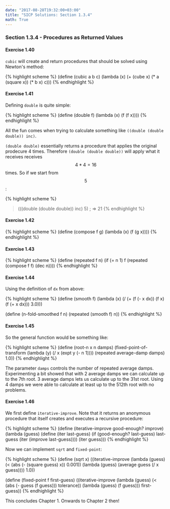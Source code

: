 ```yaml
---
date: "2017-08-28T19:32:00+03:00"
title: "SICP Solutions: Section 1.3.4"
math: True
---
```


### Section 1.3.4 - Procedures as Returned Values

#### Exercise 1.40

`cubic` will create and return procedures that should be solved using Newton's
method:

{% highlight scheme %}
(define (cubic a b c)
  (lambda (x) (+ (cube x)
                 (* a (square x))
                 (* b x)
                 c)))
{% endhighlight %}

#### Exercise 1.41

Defining `double` is quite simple:

{% highlight scheme %}
(define (double f)
  (lambda (x) (f (f x))))
{% endhighlight %}

All the fun comes when trying to calculate something like
`((double (double double)) inc)`.

`(double double)` essentially returns a procedure that applies the original
prodecure 4 times. Therefore `(double (double double))` will apply what it
receives receives $$4 * 4 = 16$$ times. So if we start from $$5$$:

{% highlight scheme %}
> (((double (double double)) inc) 5)
; => 21
{% endhighlight %}

#### Exercise 1.42

{% highlight scheme %}
(define (compose f g)
  (lambda (x) (f (g x))))
{% endhighlight %}

#### Exercise 1.43

{% highlight scheme %}
(define (repeated f n)
  (if (= n 1)
      f
      (repeated (compose f f) (dec n))))
{% endhighlight %}

#### Exercise 1.44

Using the definition of `dx` from above:

{% highlight scheme %}
(define (smooth f)
  (lambda (x) (/ (+ (f (- x dx)) (f x) (f (+ x dx)))
                 3.0)))

(define (n-fold-smoothed f n)
  (repeated (smooth f) n))
{% endhighlight %}

#### Exercise 1.45

So the general function would be something like:

{% highlight scheme %}
(define (root-n x n damps)
  (fixed-point-of-transform
    (lambda (y) (/ x (expt y (- n 1))))
    (repeated average-damp damps)
    1.0))
{% endhighlight %}

The parameter `damps` controls the number of repeated average damps.
Experimenting a bit showed that with 2 average damps we can calculate up to the
7th root. 3 average damps lets us calculate up to the 31st root. Using 4 damps
we were able to calculate at least up to the 512th root with no problems.

#### Exercise 1.46

We first define `iterative-improve`. Note that it returns an anonymous procedure
that itself creates and executes a recursive procedure:


{% highlight scheme %}
(define (iterative-improve good-enough? improve)
  (lambda (guess)
    (define (iter last-guess)
      (if (good-enough? last-guess)
        last-guess
        (iter (improve last-guess))))
    (iter guess)))
{% endhighlight %}

Now we can implement `sqrt` and `fixed-point`:

{% highlight scheme %}
(define (sqrt x)
  ((iterative-improve
    (lambda (guess)
      (< (abs (- (square guess) x)) 0.001))
    (lambda (guess)
      (average guess (/ x guess))))
   1.0))

(define (fixed-point f first-guess)
  ((iterative-improve
    (lambda (guess)
      (< (abs (- guess (f guess))) tolerance))
    (lambda (guess) (f guess)))
   first-guess))
{% endhighlight %}

This concludes Chapter 1. Onwards to Chapter 2 then!

